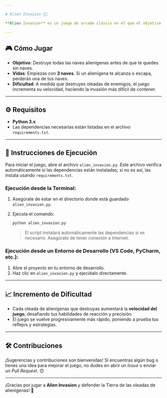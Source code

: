 ```yaml
---

# Alien Invasion 🚀👾

**Alien Invasion** es un juego de arcade clásico en el que el objetivo es defender la Tierra de oleadas de naves alienígenas. Cada vez que destruyes una oleada de enemigos, la velocidad del juego aumenta, ¡haciendo la invasión más desafiante! ¿Cuánto tiempo podrás resistir?

---
```


## 🎮 Cómo Jugar

- **Objetivo**: Destruye todas las naves alienígenas antes de que te quedes sin naves.
- **Vidas**: Empiezas con **3 naves**. Si un alienígena te alcanza o escapa, perderás una de tus naves.
- **Dificultad**: A medida que destruyes oleadas de enemigos, el juego incrementa su velocidad, haciendo la invasión más difícil de contener.

---

## ⚙️ Requisitos

- **Python 3.x**
- Las dependencias necesarias están listadas en el archivo `requirements.txt`.

---

## 🚀 Instrucciones de Ejecución

Para iniciar el juego, abre el archivo `alien_invasion.py`. Este archivo verifica automáticamente si las dependencias están instaladas; si no es así, las instala usando `requirements.txt`.

### Ejecución desde la Terminal:

1. Asegúrate de estar en el directorio donde está guardado `alien_invasion.py`.
2. Ejecuta el comando:
   ```bash
   python alien_invasion.py
   ```

   > El script instalará automáticamente las dependencias si es necesario. Asegúrate de tener conexión a Internet.

### Ejecución desde un Entorno de Desarrollo (VS Code, PyCharm, etc.):

1. Abre el proyecto en tu entorno de desarrollo.
2. Haz clic en `alien_invasion.py` y ejecútalo directamente.

---

## 📈 Incremento de Dificultad

- Cada oleada de alienígenas que destruyas aumentará la **velocidad del juego**, desafiando tus habilidades de reacción y precisión.
- El juego se vuelve progresivamente más rápido, poniendo a prueba tus reflejos y estrategias.

---

## 🛠️ Contribuciones

¡Sugerencias y contribuciones son bienvenidas! Si encuentras algún bug o tienes una idea para mejorar el juego, no dudes en abrir un *Issue* o enviar un *Pull Request*. 😊

---

¡Gracias por jugar a **Alien Invasion** y defender la Tierra de las oleadas de alienígenas! 👾
